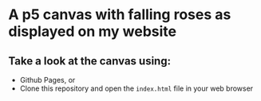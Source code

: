 A p5 canvas with falling roses as displayed on my website
======================================
Take a look at the canvas using:
-------------------
* Github Pages, or
* Clone this repository and open the `index.html` file in your web browser
